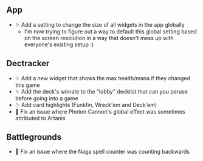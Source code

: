 ## App

-   ✨ Add a setting to change the size of all widgets in the app globally
    -   I'm now trying to figure out a way to default this global setting based on the screen resolution in a way that doesn't mess up with everyone's existing setup :)

## Dectracker

-   ✨ Add a new widget that shows the max health/mana if they changed this game
-   ✨ Add the deck's winrate to the "lobby" decklist that can you peruse before going into a game
-   ✨ Add card highlights (Funkfin, Wreck'em and Deck'em)
-   🐞 Fix an issue where Photon Cannon's global effect was sometimes attributed to Artanis

## Battlegrounds

-   🐞 Fix an issue where the Naga spell counter was counting backwards
